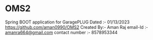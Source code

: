 # OMS2
Spring BOOT application for GaragePLUG Dated :- 01/13/2023 
https://github.com/aman0990/OMS2
Created By:- Aman Raj
email-Id :- amanra664@gmail.com
contact number :- 8578953344
